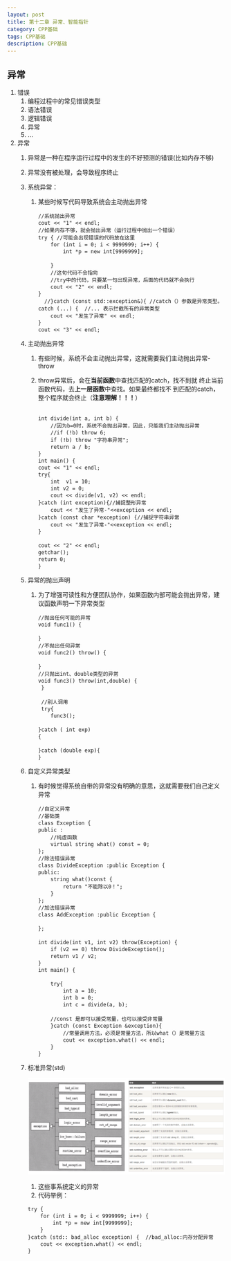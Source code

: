 ```yaml
---
layout: post
title: 第十二章 异常、智能指针
category: CPP基础
tags: CPP基础
description: CPP基础
---  
```


## 异常
1. 错误
    1. 编程过程中的常见错误类型
    2. 语法错误
    3. 逻辑错误
    4. 异常
    5. ...
2. 异常
    1. 异常是一种在程序运行过程中的发生的不好预测的错误(比如内存不够)
    2. 异常没有被处理，会导致程序终止
    3. 系统异常：
        1. 某些时候写代码导致系统会主动抛出异常
            
            ```
            //系统抛出异常
            cout << "1" << endl;
            //如果内存不够，就会抛出异常（运行过程中抛出一个错误）
            try { //可能会出现错误的代码放在这里
            	for (int i = 0; i < 9999999; i++) {
            		int *p = new int[9999999];
                
            	}
            	//这句代码不会指向
            	//try中的代码，只要某一句出现异常，后面的代码就不会执行
            	cout << "2" << endl;
            }
              //}catch (const std::exception&){ //catch（）参数是异常类型。
            catch (...) {  //... 表示拦截所有的异常类型
            	cout << "发生了异常" << endl;
            }
            cout << "3" << endl;
            ```
    4. 主动抛出异常
        1. 有些时候，系统不会主动抛出异常，这就需要我们主动抛出异常-throw
        2. throw异常后，会在**当前函数**中查找匹配的catch，找不到就 终止当前函数代码，去**上一层函数**中查找。如果最终都找不 到匹配的catch，整个程序就会终止（**注意理解！！！**）
            
            ```
            
            int divide(int a, int b) {
                //因为b=0时，系统不会抛出异常，因此，只能我们主动抛出异常
                //if (!b) throw 6;
                if (!b) throw "字符串异常";
                return a / b;
            }
            int main() {
            cout << "1" << endl;
            try{
            	int  v1 = 10;
            	int v2 = 0;
            	cout << divide(v1, v2) << endl;
            }catch (int exception){//捕捉整形异常
            	cout << "发生了异常-"<<exception << endl;
            }catch (const char *exception) {//捕捉字符串异常
            	cout << "发生了异常-"<<exception << endl;
            }
            
            cout << "2" << endl;
            getchar();
            return 0;
            }
            ```
    5. 异常的抛出声明
        1. 为了增强可读性和方便团队协作，如果函数内部可能会抛出异常，建议函数声明一下异常类型
            
            ```
            //抛出任何可能的异常
            void func1() {
            
            }
            //不抛出任何异常
            void func2() throw() {
            
            }
            //只抛出int、double类型的异常
            void func3() throw(int,double) {
             }
             
             //别人调用
             try{
            	func3();
            
            }catch ( int exp)
            {
            
            }catch (double exp){
            }
            ```
    6. 自定义异常类型
        1. 有时候觉得系统自带的异常没有明确的意思，这就需要我们自己定义异常
            
            ```
            //自定义异常
            //基础类
            class Exception {
            public :
            	//纯虚函数
            	virtual string what() const = 0;
            };
            //除法错误异常
            class DivideException :public Exception {
            public:
            	string what()const {
            		return "不能除以0！";
            	}
            };
            //加法错误异常
            class AddException :public Exception {
            
            };
            
            int divide(int v1, int v2) throw(Exception) {
            	if (v2 == 0) throw DivideException();
            	return v1 / v2;
            }
            int main() {
            
            	try{
            		int a = 10;
            		int b = 0;
            		int c = divide(a, b);
            
            	//const 是即可以接受常量，也可以接受非常量
            	}catch (const Exception &exception){
            		//常量调用方法，必须是常量方法，所以what（）是常量方法
            		cout << exception.what() << endl;
            	}
            }
            ```
    7. 标准异常(std)
        
        ![图1](https://raw.githubusercontent.com/zhoghua123/imgsBed/master/cpp19.png)
        
        1. 这些事系统定义的异常
        2. 代码举例：
        
        ```
        try {
            for (int i = 0; i < 9999999; i++) {
                int *p = new int[9999999];
            }
        }catch (std:: bad_alloc exception) {  //bad_alloc:内存分配异常
            cout << exception.what() << endl;
        }
        ```

